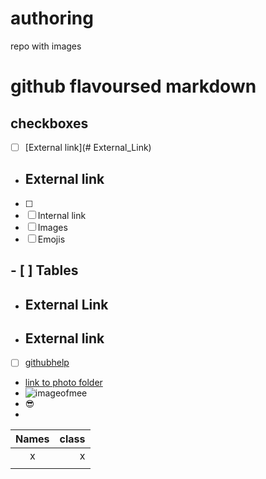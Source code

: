 # authoring
repo with images 
# github flavoursed markdown
## checkboxes
- [ ] [External link](# External_Link) 






- ## <a name="External_Link">External link</a> 
- [ ] 
- [ ] Internal link
- [ ] Images
- [ ] Emojis
## - [ ] Tables

- ## External Link





- ## <a name="External_Link">External link</a> 





- [ ] [githubhelp](https://support.github.com/)

- [link to photo folder](https://github.com/Laurazig/authoring/tree/main/Pictures)
- ![imageofmee](https://github.com/Laurazig/authoring/blob/main/Pictures/me.jpeg)
- :sunglasses:
- 
| Names | class |
|:-----:|------:|
|   x   |    x  |
|     |     |
